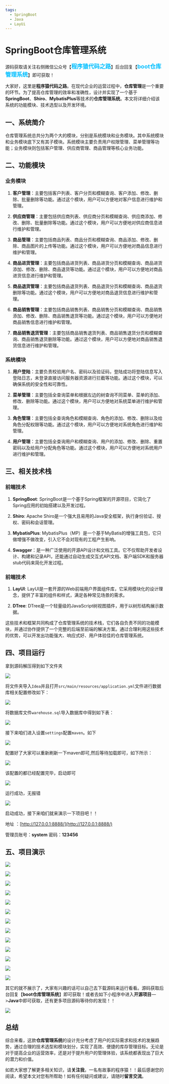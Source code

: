 ```yaml
---
tags:
  - SpringBoot
  - Java
  - LayUi
---
```




# SpringBoot仓库管理系统



源码获取请关注右侧微信公众号【<span style="font-weight: bold;text-align:left;font-size: 18px;color:#00bfff">程序猿代码之路</span>】后台回复【<span style="font-weight: bold;text-align:left;font-size: 18px;color:#00bfff">boot仓库管理系统</span>】即可获取！


大家好，这里是**程序猿代码之路**。在现代企业的运营过程中，**仓库管理**是一个重要的环节。为了提高仓库管理的效率和准确性，设计并实现了一个基于**SpringBoot**、**Shiro**、**MybatisPlus**等技术的**仓库管理系统**。本文将详细介绍该系统的功能模块、技术选型以及开发环境。

## 一、系统简介

仓库管理系统总共分为两个大的模块，分别是系统模块和业务模块。其中系统模块和业务模块底下又有其子模块。系统模块主要负责用户权限管理、菜单管理等功能；业务模块则包括客户管理、供应商管理、商品管理等核心业务功能。

## 二、功能模块

### 业务模块

1. **客户管理**：主要包括客户列表、客户分页和模糊查询、客户添加、修改、删除、批量删除等功能。通过这个模块，用户可以方便地对客户信息进行维护和管理。

2. **供应商管理**：主要包括供应商列表、供应商分页和模糊查询、供应商添加、修改、删除、批量删除等功能。通过这个模块，用户可以方便地对供应商信息进行维护和管理。

3. **商品管理**：主要包括商品列表、商品分页和模糊查询、商品添加、修改、删除、商品图片的上传等功能。通过这个模块，用户可以方便地对商品信息进行维护和管理。

4. **商品进货管理**：主要包括商品进货列表、商品进货分页和模糊查询、商品进货添加、修改、删除、商品退货等功能。通过这个模块，用户可以方便地对商品进货信息进行维护和管理。

5. **商品退货管理**：主要包括商品退货列表、商品退货分页和模糊查询、商品退货删除等功能。通过这个模块，用户可以方便地对商品退货信息进行维护和管理。

6. **商品销售管理**：主要包括商品销售列表、商品销售分页和模糊查询、商品销售添加、修改、删除、商品销售退货等功能。通过这个模块，用户可以方便地对商品销售信息进行维护和管理。

7. **商品销售退货管理**：主要包括商品销售退货列表、商品销售退货分页和模糊查询、商品销售退货删除等功能。通过这个模块，用户可以方便地对商品销售退货信息进行维护和管理。

### 系统模块

1. **用户登陆**：主要负责校验用户名、密码以及验证码，登陆成功将登陆信息写入登陆日志，未登录直接访问服务器资源进行拦截等功能。通过这个模块，可以确保系统的安全性和可靠性。

2. **菜单管理**：主要包括全查询菜单和根据左边的树查询不同菜单、菜单的添加、修改、删除等功能。通过这个模块，用户可以方便地对系统菜单进行维护和管理。

3. **角色管理**：主要包括全查询角色和模糊查询、角色的添加、修改、删除以及给角色分配权限等功能。通过这个模块，用户可以方便地对系统角色进行维护和管理。

4. **用户管理**：主要包括全查询用户和模糊查询、用户的添加、修改、删除、重置密码以及给用户分配角色等功能。通过这个模块，用户可以方便地对系统用户进行维护和管理。

## 三、相关技术栈
### 前端技术
1. **SpringBoot**: SpringBoot是一个基于Spring框架的开源项目，它简化了Spring应用的初始搭建以及开发过程。

2. **Shiro**: Apache Shiro是一个强大且易用的Java安全框架，执行身份验证、授权、密码和会话管理。

3. **MybatisPlus**: MybatisPlus（MP）是一个基于MyBatis的增强工具包，它只做增强不做改变，引入它不会对现有的工程产生影响。

4. **Swagger**：是一种广泛使用的开源API设计和文档工具。它不仅帮助开发者设计、构建和记录API，还能通过自动生成交互式API文档、客户端SDK和服务器stub代码来简化开发过程。

### 前端技术
1. **LayUI**: LayUI是一套开源的Web前端用户界面组件库，它采用模块化的设计理念，提供了丰富的组件和样式，满足各种常见场景的需求。

2. **DTree**: DTree是一个轻量级的JavaScript树视图插件，用于以树形结构展示数据。

这些技术和框架共同构成了仓库管理系统的技术栈，它们各自负责不同的功能模块，并通过协作提供了一个完整的后端至前端的解决方案。通过合理利用这些技术的优势，可以开发出功能强大、响应式好、用户体验佳的仓库管理系统。

## 四、项目运行

拿到源码解压得到如下文件夹


![](https://files.mdnice.com/user/64619/323b627a-f8f3-4328-a645-1c6f342e3a32.png)

将文件夹导入`Idea`并且打开`src/main/resources/application.yml`文件进行数据库相关配置修改如下：

![](https://files.mdnice.com/user/64619/e99aca43-c5fa-4027-925e-9b7856f73392.png)

将数据库文件`warehouse.sql`导入数据库中得到如下表：

![](https://files.mdnice.com/user/64619/21c63193-c6e3-4805-be07-573472fa1828.png)

接下来咱们进入设置`settings`配置`maven`。如下

![](https://files.mdnice.com/user/64619/ca6a3c89-709b-4ccc-b730-e2a9a75037be.png)

配置好了大家可以重新刷新一下maven即可,然后等待加载即可，如下所示：


![](https://files.mdnice.com/user/64619/b16570ca-63b5-4518-8eff-bcb8929c6eb1.png)

该配置的都已经配置完毕，启动即可

![](https://files.mdnice.com/user/64619/01d2c44a-ffe6-43c6-9798-90943f7a7e39.png)

运行成功，无报错


![](https://files.mdnice.com/user/64619/63464f96-9947-486e-9791-027e6841e3cc.png)

启动成功，接下来咱们就来演示一下项目吧！！

地址 ：[http://127.0.0.1:8888/](http://127.0.0.1:8888/)

管理员账号：**system**     密码：**123456**

## 五、项目演示


![](https://files.mdnice.com/user/64619/8f9cabed-737a-4577-b978-4ffb0d07ebfe.png)


![](https://files.mdnice.com/user/64619/5a762775-af23-497b-8084-5f88a235e2b5.png)


![](https://files.mdnice.com/user/64619/17ad112d-5d86-4b2a-86b6-1ca87f683f37.png)


![](https://files.mdnice.com/user/64619/d26fff61-6c96-42af-be04-c27a9cedd49e.png)


![](https://files.mdnice.com/user/64619/75083efd-b7b9-4498-bc80-5e90c59684d0.png)


![](https://files.mdnice.com/user/64619/bc842e2b-b886-4fc8-a6e8-8481fbb8805e.png)


![](https://files.mdnice.com/user/64619/4674a870-b2a4-4a44-85d5-cae37e008a22.png)


![](https://files.mdnice.com/user/64619/91fd0b9c-78c2-4772-b943-eaa221decff5.png)


![](https://files.mdnice.com/user/64619/7c62000e-f4b3-42ed-a884-be6e6e01b70f.png)


![](https://files.mdnice.com/user/64619/9a2261ad-ad2d-40ea-be1a-b9be0b2a1aa7.png)


![](https://files.mdnice.com/user/64619/76cac027-4791-46d0-a159-f3d5a11c78c1.png)


![](https://files.mdnice.com/user/64619/c5f77277-adde-465d-9c1f-63f009684e9e.png)


![](https://files.mdnice.com/user/64619/48374553-5c17-41e3-9278-5d235e40873f.png)

其它的就不展示了，大家有兴趣的话可以自己去下载源码来运行看看。源码获取后台回复【**boot仓库管理系统**】即可获取！或者去如下小程序中进入**开源项目**—>**Java**中即可获取，还有更多项目源码等待你的发现！！


![](https://files.mdnice.com/user/64619/bfc9e839-55c4-4d3a-b107-1f8463c786c9.jpg)


## 总结

综合来看，这款**仓库管理系统**的设计充分考虑了用户的实际需求和技术的发展趋势，通过合理的技术选型和模块划分，实现了高效、便捷的库存管理目标。无论是对于提高企业的运营效率，还是对于提升用户的管理体验，该系统都表现出了巨大的潜力和价值。

如若大家想了解更多相关知识，请**关注我**，一名有故事的程序猿！！最后感谢您的阅读，希望本文对您有所帮助！如有任何疑问或建议，请随时**留言交流**。


